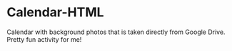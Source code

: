 # Calendar-HTML
Calendar with background photos that is taken directly from Google Drive. Pretty fun activity for me!
